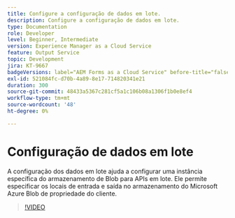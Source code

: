 ```yaml
---
title: Configure a configuração de dados em lote.
description: Configure a configuração de dados em lote.
type: Documentation
role: Developer
level: Beginner, Intermediate
version: Experience Manager as a Cloud Service
feature: Output Service
topic: Development
jira: KT-9667
badgeVersions: label="AEM Forms as a Cloud Service" before-title="false"
exl-id: 521084fc-d70b-4a89-8e17-714820341e21
duration: 300
source-git-commit: 48433a5367c281cf5a1c106b08a1306f1b0e8ef4
workflow-type: tm+mt
source-wordcount: '48'
ht-degree: 0%

---
```


# Configuração de dados em lote

A configuração dos dados em lote ajuda a configurar uma instância específica do armazenamento de Blob para APIs em lote. Ele permite especificar os locais de entrada e saída no armazenamento do Microsoft Azure Blob de propriedade do cliente.

>[!VIDEO](https://video.tv.adobe.com/v/340128?quality=12&learn=on)
